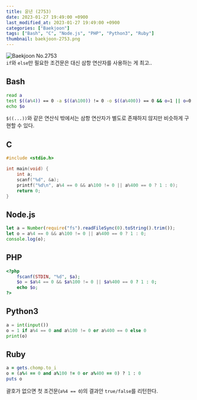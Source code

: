 ```yaml
---
title: 윤년 (2753)
date: 2023-01-27 19:49:00 +0900
last_modified_at: 2023-01-27 19:49:00 +0900
categories: ["Baekjoon"]
tags: ["Bash", "C", "Node.js", "PHP", "Python3", "Ruby"]
thumbnail: baekjoon-2753.png
---
```


![Baekjoon No.2753](baekjoon-2753.png)  
`if`와 `else`만 필요한 조건문은 대신 삼항 연산자를 사용하는 게 최고..

## Bash
```bash
read a
test $((a%4)) == 0 -a $((a%100)) != 0 -o $((a%400)) == 0 && o=1 || o=0
echo $o
```
`$((...))`와 같은 연산식 밖에서는 삼항 연산자가 별도로 존재하지 않지만 비슷하게 구현할 수 있다.

## C
```c
#include <stdio.h>

int main(void) {
	int a;
	scanf("%d", &a);
	printf("%d\n", a%4 == 0 && a%100 != 0 || a%400 == 0 ? 1 : 0);
	return 0;
}
```

## Node.js
```javascript
let a = Number(require("fs").readFileSync(0).toString().trim());
let o = a%4 == 0 && a%100 != 0 || a%400 == 0 ? 1 : 0;
console.log(o);
```

## PHP
```php
<?php
	fscanf(STDIN, "%d", $a);
	$o = $a%4 == 0 && $a%100 != 0 || $a%400 == 0 ? 1 : 0;
	echo $o;
?>
```

## Python3
```python
a = int(input())
o = 1 if a%4 == 0 and a%100 != 0 or a%400 == 0 else 0
print(o)
```

## Ruby
```ruby
a = gets.chomp.to_i
o = (a%4 == 0 and a%100 != 0 or a%400 == 0) ? 1 : 0
puts o
```
괄호가 없으면 첫 조건문(`a%4 == 0`)의 결과안 `true/false`를 리턴한다.
